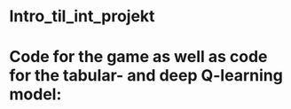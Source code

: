 # Intro_til_int_projekt
# Code for the game as well as code for the tabular- and deep Q-learning model:
